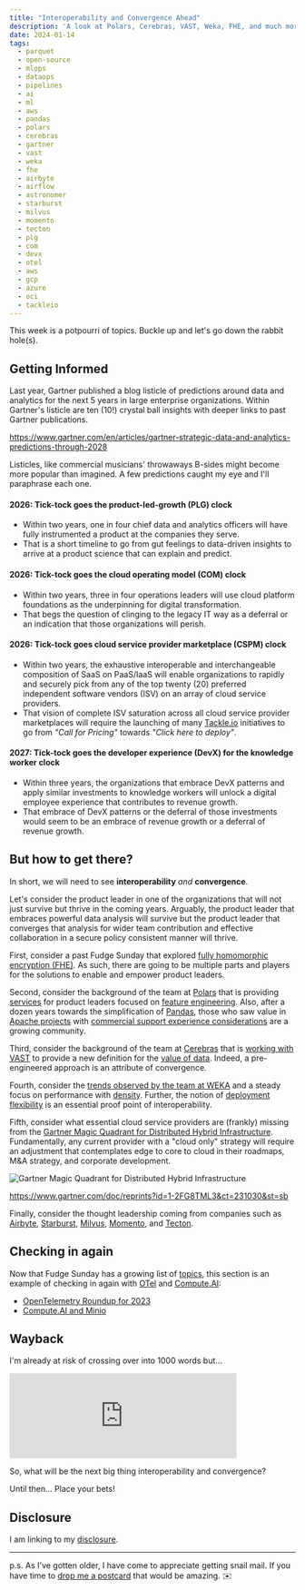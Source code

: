```yaml
---
title: "Interoperability and Convergence Ahead"
description: 'A look at Polars, Cerebras, VAST, Weka, FHE, and much more.'
date: 2024-01-14 
tags:
  - parquet
  - open-source
  - mlops
  - dataops
  - pipelines
  - ai
  - ml
  - aws
  - pandas
  - polars
  - cerebras
  - gartner
  - vast
  - weka
  - fhe
  - airbyte
  - airflow
  - astronomer
  - starburst
  - milvus
  - momento
  - tecton
  - plg
  - com
  - devx
  - otel
  - aws
  - gcp
  - azure
  - oci
  - tackleio
---
```


This week is a potpourri of topics. Buckle up and let's go down the rabbit hole(s).

## Getting Informed

Last year, Gartner published a blog listicle of predictions around data and analytics for the next 5 years in large enterprise organizations. Within Gartner's listicle are ten (10!) crystal ball insights with deeper links to past Gartner publications.

https://www.gartner.com/en/articles/gartner-strategic-data-and-analytics-predictions-through-2028

Listicles, like commercial musicians' throwaways B-sides might become more popular than imagined. A few predictions caught my eye and I'll paraphrase each one.

#### 2026: Tick-tock goes the product-led-growth (PLG) clock

- Within two years, one in four chief data and analytics officers will have fully instrumented a product at the companies they serve. 
- That is a short timeline to go from gut feelings to data-driven insights to arrive at a product science that can explain and predict. 

#### 2026: Tick-tock goes the cloud operating model (COM) clock

- Within two years, three in four operations leaders will use cloud platform foundations as the underpinning for digital transformation.
- That begs the question of clinging to the legacy IT way as a deferral or an indication that those organizations will perish.


#### 2026: Tick-tock goes cloud service provider marketplace (CSPM) clock

- Within two years, the exhaustive interoperable and interchangeable composition of SaaS on PaaS/IaaS will enable organizations to rapidly and securely pick from any of the top twenty (20) preferred independent software vendors (ISV) on an array of cloud service providers.
- That vision of complete ISV saturation across all cloud service provider marketplaces will require the launching of many [Tackle.io](https://tackle.io/cloud-marketplaces/) initiatives to go from *"Call for Pricing"* towards *"Click here to deploy"*.

#### 2027: Tick-tock goes the developer experience (DevX) for the knowledge worker clock

- Within three years, the organizations that embrace DevX patterns and apply similar investments to knowledge workers will unlock a digital employee experience that contributes to revenue growth.
- That embrace of DevX patterns or the deferral of those investments would seem to be an embrace of revenue growth or a deferral of revenue growth.


## But how to get there?

In short, we will need to see **interoperability** *and* **convergence**.

Let's consider the product leader in one of the organizations that will not just survive but thrive in the coming years. Arguably, the product leader that embraces powerful data analysis will survive but the product leader that converges that analysis for wider team contribution and effective collaboration in a secure policy consistent manner will thrive.

First, consider a past Fudge Sunday that explored [fully homomorphic encryption (FHE)](https://fudge.org/archive/designed-sealed-delivered/). As such, there are going to be multiple parts and players for the solutions to enable and empower product leaders.

Second, consider the background of the team at [Polars](https://pola.rs/posts/polars_in_aggregrate-0.20/) that is providing [services](https://pola.rs/our-services/) for product leaders focused on [feature engineering](https://www.hopsworks.ai/post/pandas2-and-polars-for-feature-engineering). Also, after a dozen years towards the simplification of [Pandas](https://pandas.pydata.org/about/), those who saw value in [Apache projects](https://arrow.apache.org) with [commercial support experience considerations](https://datapythonista.me/blog/pandas-20-and-the-arrow-revolution-part-i) are a growing community.

Third, consider the background of the team at [Cerebras](https://www.techmeme.com/240108/p41#a240108p41) that is [working with VAST](https://www.cerebras.net/press-release/cerebras-systems-selects-vast-data-to-accelerate-the-next-wave-of-data-intensive-generative-ai-workloads) to provide a new definition for the [value of data](https://vastdata.com/blog/a-new-value). Indeed, a pre-engineered approach is an attribute of convergence.

Fourth, consider the [trends observed by the team at WEKA](https://www.weka.io/blog/thought-leadership/hot-take-data-center-trends-at-gartner-iocs/) and a steady focus on performance with [density](https://www.weka.io/company/weka-newsroom/press-releases/weka-achieves-nvidia-dgx-basepod-certification/?utm_medium=web&utm_source=top-banner). Further, the notion of [deployment flexibility](https://www.weka.io/resources/white-paper/wekaio-architectural-whitepaper/#flexibledeployment) is an essential proof point of interoperability.

Fifth, consider what essential cloud service providers are (frankly) missing from the [Gartner Magic Quadrant for Distributed Hybrid Infrastructure](https://www.gartner.com/doc/reprints?id=1-2FG8TML3&ct=231030&st=sb). Fundamentally, any current provider with a "cloud only" strategy will require an adjustment that contemplates edge to core to cloud in their roadmaps, M&A strategy, and corporate development.

![Gartner Magic Quadrant for Distributed Hybrid Infrastructure](/assets/images/screenshots/2024-01-14-14-58-08.png)

https://www.gartner.com/doc/reprints?id=1-2FG8TML3&ct=231030&st=sb

Finally, consider the thought leadership coming from companies such as [Airbyte](https://airbyte.com/blog/integrating-airbyte-with-data-orchestrators-airflow-dagster-and-prefect), [Starburst](https://www.starburst.io/blog/data-driven-innovation/), [Milvus](https://milvus.io/blog/efficient-vector-similarity-search-recommender-workflows-using-milvus-nvidia-merlin.md), [Momento](https://www.gomomento.com/blog/is-s3-express-one-zone-a-serverless-cache), and [Tecton](https://www.tecton.ai/blog/navigating-the-mlops-landscape-4-key-insights-from-applyops/).

## Checking in again

Now that Fudge Sunday has a growing list of [topics](/topics/), this section is an example of checking in again with [OTel](/topics/otel) and [Compute.AI](/topics/computeai): 

- [OpenTelemetry Roundup for 2023](https://signoz.io/blog/opentelemetry-roundup-2023/)
- [Compute.AI and Minio](https://github.com/ComputeAI/computeAI-integrations/tree/main/minio)

## Wayback

I'm already at risk of crossing over into 1000 words but...

<iframe src="https://cuthrell.com/@jay/111755372790794111/embed" class="mastodon-embed" style="max-width: 100%; border: 0" width="400" allowfullscreen="allowfullscreen"></iframe><script src="https://cuthrell.com/embed.js" async="async"></script>

So, what will be the next big thing interoperability and convergence?

Until then… Place your bets!

## Disclosure

I am linking to my [disclosure](https://jaycuthrell.com/disclosure/).

***

p.s. As I've gotten older, I have come to appreciate getting snail mail. If you have time to [drop me a postcard](https://jaycuthrell.com/contact) that would be amazing. ✉️